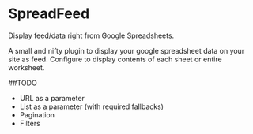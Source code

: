 # SpreadFeed

Display feed/data right from Google Spreadsheets.

A small and nifty plugin to display your google spreadsheet data on your site as feed. Configure to display contents of each sheet or entire worksheet.

##TODO

- URL as a parameter
- List as a parameter (with required fallbacks)
- Pagination
- Filters
